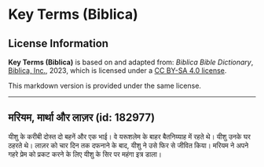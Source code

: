 # Key Terms (Biblica)

## License Information

**Key Terms (Biblica)** is based on and adapted from: _Biblica Bible Dictionary_, [Biblica, Inc.](https://www.biblica.com/), 2023, which is licensed under a [CC BY-SA 4.0 license](https://creativecommons.org/licenses/by-sa/4.0/legalcode.en).

This markdown version is provided under the same license.



--------------------------------

## मरियम, मार्था और लाज़र (id: 182977)

यीशु के करीबी दोस्त दो बहनें और एक भाई। वे यरूशलेम के बाहर बैतनिय्याह में रहते थे। यीशु उनके घर ठहरते थे। लाज़र को चार दिन तक दफनाने के बाद, यीशु ने उसे फिर से जीवित किया। मरियम ने अपने गहरे प्रेम को प्रकट करने के लिए यीशु के सिर पर महंगा इत्र डाला।


